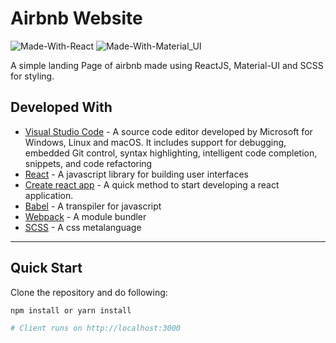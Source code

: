 # Airbnb Website

![Made-With-React](https://img.shields.io/badge/Made_with-React-informational?style=for-the-badge&logo=react) ![Made-With-Material_UI](https://img.shields.io/badge/Made_with-Material_UI-informational?style=for-the-badge&logo=material-ui)

A simple landing Page of airbnb made using ReactJS, Material-UI and SCSS for styling.

## Developed With

- [Visual Studio Code](https://code.visualstudio.com/) - A source code editor developed by Microsoft for Windows, Linux and macOS. It includes support for debugging, embedded Git control, syntax highlighting, intelligent code completion, snippets, and code refactoring
- [React](https://reactjs.org/) - A javascript library for building user interfaces
- [Create react app](https://create-react-app.dev/) - A quick method to start developing a react application.
- [Babel](https://babeljs.io/) - A transpiler for javascript
- [Webpack](https://webpack.js.org/) - A module bundler
- [SCSS](http://sass-lang.com/) - A css metalanguage

---

## Quick Start

Clone the repository and do following:

```bash
npm install or yarn install

# Client runs on http://localhost:3000
```
